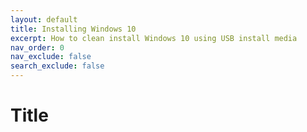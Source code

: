```yaml
---
layout: default
title: Installing Windows 10
excerpt: How to clean install Windows 10 using USB install media
nav_order: 0
nav_exclude: false
search_exclude: false
---
```

# Title
